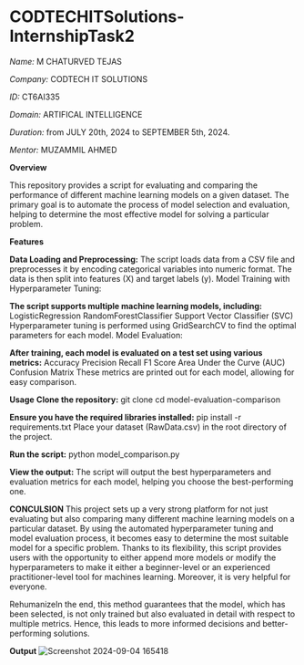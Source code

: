 # CODTECHITSolutions-InternshipTask2

_Name:_ M CHATURVED TEJAS

_Company:_ CODTECH IT SOLUTIONS

*ID:* CT6AI335

*Domain:* ARTIFICAL INTELLIGENCE

*Duration:*  from JULY 20th, 2024 to SEPTEMBER 5th, 2024.

*Mentor:* MUZAMMIL AHMED

**Overview**

This repository provides a script for evaluating and comparing the performance of different machine learning models on a given dataset. The primary goal is to automate the process of model selection and evaluation, helping to determine the most effective model for solving a particular problem.

**Features**

**Data Loading and Preprocessing:**
The script loads data from a CSV file and preprocesses it by encoding categorical variables into numeric format.
The data is then split into features (X) and target labels (y).
Model Training with Hyperparameter Tuning:

**The script supports multiple machine learning models, including:**
LogisticRegression
RandomForestClassifier
Support Vector Classifier (SVC)
Hyperparameter tuning is performed using GridSearchCV to find the optimal parameters for each model.
Model Evaluation:

**After training, each model is evaluated on a test set using various metrics:**
Accuracy
Precision
Recall
F1 Score
Area Under the Curve (AUC)
Confusion Matrix
These metrics are printed out for each model, allowing for easy comparison.

**Usage**
**Clone the repository:**
git clone 
cd model-evaluation-comparison

**Ensure you have the required libraries installed:**
pip install -r requirements.txt
Place your dataset (RawData.csv) in the root directory of the project.

**Run the script:**
python model_comparison.py

**View the output:**
The script will output the best hyperparameters and evaluation metrics for each model, helping you choose the best-performing one.

**CONCULSION**
This project sets up a very strong platform for not just evaluating but also comparing many different machine learning models on a particular dataset. By using the automated hyperparameter tuning and model evaluation process, it becomes easy to determine the most suitable model for a specific problem. Thanks to its flexibility, this script provides users with the opportunity to either append more models or modify the hyperparameters to make it either a beginner-level or an experienced practitioner-level tool for machines learning. Moreover, it is very helpful for everyone.

RehumanizeIn the end, this method guarantees that the model, which has been selected, is not only trained but also evaluated in detail with respect to multiple metrics. Hence, this leads to more informed decisions and better-performing solutions.

**Output**
![Screenshot 2024-09-04 165418](https://github.com/user-attachments/assets/d7396b08-0a43-4466-a4d9-499a7b6ed298)
